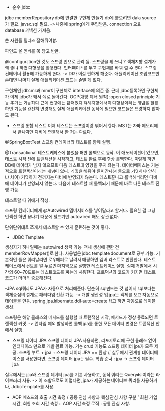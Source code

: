 - 순수 jdbc

jdbc memberRepository 
db에 연결한 구현체 만들기
db에 붙으려면 data source가 필요. 
javax.sql 필요. -> 나중에 spring에게 주입받음. 
connection 으로 database 커넥션 가져옴. 

쓴 자원들 릴리즈 잘해줘야함. 

파인드 올 멤버를 쭉 담고 반환. 

@configuration한 것도 스프링 빈으로 관리 됨. 
스프링을 왜 쓰냐 ? 객체지향 설계가 왜 좋냐 하면
다형성을 활용한다. 인터페이스를 두고 구현체를 바꿔 낄 수 있다. 
스프링 컨테이너 활용해 가능하게 한다. -> DI가 이걸 편하게 해준다.
애플리케이션 조립코드만 손대면 나머지 실제 애플리케이션 코드는 손댈 게 없다. 

구현체인 jdbcmr과 mmr이 구현체로 interface에 의존 중. 근데 jdbc등록하면 구현체가 이제 jdbc가 돼서 얘로 돌아간다.
OCP(개방 폐쇄 원칙): open closed principle 기능 추가는 가능하다 근데 변경에는 닫혀있다 객체지향에서의 다형성이라는 개념을 활용하면 기능을 완전히 변경해도 실제 애플리케이션 동작에 필요한 코드들은 변경하지 않아도 된다. 


- 스프링 통합 테스트
이제 테스트는 스프링이랑 엮어서 한다.
MST는 자바 메모리에서 끝나지만 디비에 연결해서 한 거는 다르다. 

@SpringBootTest
스프링 컨테이너와 테스트를 함께 실행. 

@Transactional 
테스트케이스에 붙었을 때만 롤백으로 동작. 
이 애노테이션이 있으면, 테스트 시작 전에 트랜잭션을 시작하고, 테스트 완료 후에 항상 롤백한다. 이렇게 하면 DB에 데이터가 남지 않으므로 다음 테스트에 영향을 주지 않는다. 
데이터베이스는 기본적으로 트랜잭션이라는 개념이 있다.
커밋을 해줘야 들어간다(자동으로 커밋하냐 안하냐 차이) 
커밋하기 전까지는 디비에 반영되지 않는다. 
테스트끝나고 롤백해버리면 디비에 데이터가 반영되지 않는다. 다음에 테스트할 때 롤백되기 때문에 바로 다른 테스트 진행 가능. 


테스트할 때 위에거 작성. 

스프링 컨테이너에게 @Autowired 멤버서비스를 넣어달라고 할거다. 필요한 걸 그냥 인젝션 하면 끝나기 때문에 필드기반 autowired 해도 상관 없다. 

단위단위대로 쪼개서 테스트할 수 있게 훈련하는 것이 좋다.


- JDBC Template

생성자가 하나일때는 autowired 생략 가능. 
객체 생성에 관한 건 memberRowMapper()로 한다.
 사용법은 jdbc template document로 공부 가능. 
 기본적인 틀은 쿼리날리면 로우매퍼로 날려서 매핑하면 멤버 리스트로 반환한다. 
 테스트 케이스에서 컨트롤 알 누르면 마지막으로 실행한 테스트케이스 실행.
 실제 개발에서 시간의 60~70프로는 테스트코드를 짜는데 사용한다. 
 프로덕션의 코드가 커지면 테스트 코드가 더더욱 중요해진다. 


-JPA
sql쿼리도 JPA가 자동으로 처리해준다. 단순히 sql만드는 것 넘어서 sql보다는 객체중심의 설계로 패러다임 전환 가능. -> 개발 생산성 업
jpa는 객체를 보고 자동으로 테이블을 만듬. 
spring.jpa.hibernate.ddl-auto=create 라고 하면 자동으로 테이블 생성. 

스프링은 해당 클래스의 메서드를 실행할 때 트랜잭션 시작, 메서드가 정상 종료되면 트랜잭션 커밋. -> 런타임 예외 발생하면 롤백
jpa를 통한 모든 데이터 변경은 트랜잭션 안에서 실행. 

- 스프링 데이터 JPA
스프링 데이터 JPA 사용하면, 리포지토리에 구현 클래스 없이 인터페이스 만으로 개발 완료 가능. 
기본 crud 기능도 스프링 데이터 jpa가 모두 제공. 
스프링 부트 + jpa + 스프링 데이터 JPA == 환상 // 실무에서 관계형 데이터베이스를 사용한다면, 스프링 데이터 jpa는 필수. 
학습 순서 : jpa -> 스프링 데이터 jpa

실무에서는 jpa와 스프링 데이터 jpa를 기본 사용하고, 동적 쿼리는 Querydsl이라는 라이브러리 사용. -> 
이 조합으로도 어렵다면, jpa가 제공하는 네이티브 쿼리를 사용하거나, JdbcTemplate를 사용. 


- AOP
메소드의 호출 시간 측정 / 공통 관심 사항과 핵심 관심 사항 구분 / 회원 가입 시간, 회원 조회 시간 측정 :: AOP
시간 측정 로직 : 공통 관심 사항. 


